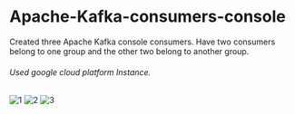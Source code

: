 # Apache-Kafka-consumers-console
Created three Apache Kafka console consumers. Have two consumers belong to one group and the other two belong to another group. 
###### Used google cloud platform Instance.
![1](https://github.com/user-attachments/assets/d09bc901-2f26-489a-a878-b83bac219aaa)
![2](https://github.com/user-attachments/assets/fa2b60db-584c-429e-a89b-b5f6b3c7b99a)
![3](https://github.com/user-attachments/assets/cbbe855b-347e-4871-acd8-8d5e0c7b4f45)
